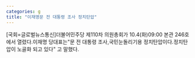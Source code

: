 ```yaml
---
categories: g
title: "이재명문 전 대통령 조사 정치탄압"
---
```

[국회=글로벌뉴스통신]더불어민주당 제110차 의원총회가 10.4(화)09:00 본관 246호에서 열렸다.이재명 당대표는"문 전 대통령 조사,국민눈돌리기용 정치탄압이다.정치탄압이 노골화 되고 있다" 고 말했다.